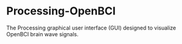 Processing-OpenBCI
==================

The Processing graphical user interface (GUI) designed to visualize OpenBCI brain wave signals.
